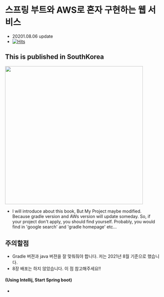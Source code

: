 # 스프링 부트와 AWS로 혼자 구현하는 웹 서비스
- 20201.08.06 update
- [![Hits](https://hits.seeyoufarm.com/api/count/incr/badge.svg?url=https%3A%2F%2Fgithub.com%2Fbeomth&count_bg=%2379C83D&title_bg=%23555555&icon=&icon_color=%23E7E7E7&title=hits&edge_flat=false)](https://hits.seeyoufarm.com)

## This is published in SouthKorea
<img src = "https://user-images.githubusercontent.com/76798832/130610385-10e0c3fb-987a-4b18-a7c9-4eb1f93e38df.png" weight="300" height="450"/> <br/>
    
* I will introduce about this book, But My Project maybe modified. Because gradle version and AWs version will update someday. So, if your project don't apply, you should find yourself. Probably, you would find in 'google search' and 'gradle homepage' etc...


## 주의할점
- Gradle 버젼과 java 버젼을 잘 맞춰줘야 합니다. 저는 2021년 8월 기준으로 했습니다.
- 8장 배포는 하지 않았습니다. 이 점 참고해주세요!!

#### (Using Intellij, Start Spring boot)

-

